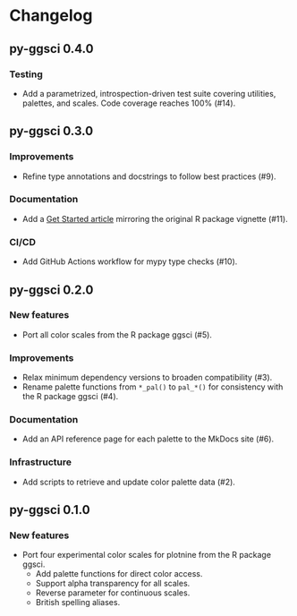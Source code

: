 # Changelog

## py-ggsci 0.4.0

### Testing

- Add a parametrized, introspection-driven test suite covering utilities,
  palettes, and scales. Code coverage reaches 100% (#14).

## py-ggsci 0.3.0

### Improvements

- Refine type annotations and docstrings to follow best practices (#9).

### Documentation

- Add a [Get Started article](https://nanx.me/py-ggsci/articles/get-started/)
  mirroring the original R package vignette (#11).

### CI/CD

- Add GitHub Actions workflow for mypy type checks (#10).

## py-ggsci 0.2.0

### New features

- Port all color scales from the R package ggsci (#5).

### Improvements

- Relax minimum dependency versions to broaden compatibility (#3).
- Rename palette functions from `*_pal()` to `pal_*()` for consistency
  with the R package ggsci (#4).

### Documentation

- Add an API reference page for each palette to the MkDocs site (#6).

### Infrastructure

- Add scripts to retrieve and update color palette data (#2).

## py-ggsci 0.1.0

### New features

- Port four experimental color scales for plotnine from the R package ggsci.
  - Add palette functions for direct color access.
  - Support alpha transparency for all scales.
  - Reverse parameter for continuous scales.
  - British spelling aliases.
